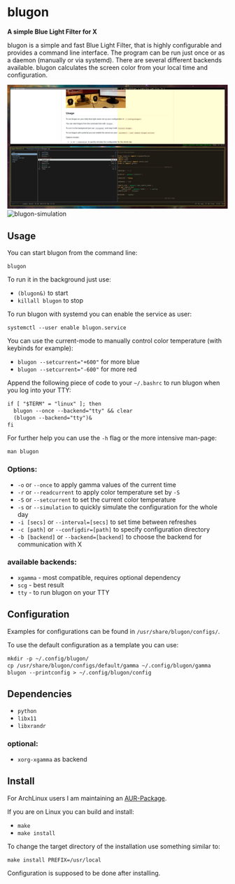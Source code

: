 # blugon
**A simple Blue Light Filter for X**

blugon is a simple and fast Blue Light Filter, that is highly configurable and provides a command line interface.
The program can be run just once or as a daemon (manually or via systemd).
There are several different backends available.
blugon calculates the screen color from your local time and configuration.

![blugon-comparison](https://github.com/jumper149/data/blob/master/blugon/comp.png?raw=true)
![blugon-simulation](https://github.com/jumper149/data/blob/master/blugon/sim.gif?raw=true)

## Usage
You can start blugon from the command line:

    blugon

To run it in the background just use:
- `(blugon&)` to start
- `killall blugon` to stop

To run blugon with systemd you can enable the service as user:

    systemctl --user enable blugon.service

You can use the current-mode to manually control color temperature (with keybinds for example):
- `blugon --setcurrent="+600"` for more blue
- `blugon --setcurrent="-600"` for more red

Append the following piece of code to your `~/.bashrc` to run blugon when you log into your TTY:

    if [ "$TERM" = "linux" ]; then
      blugon --once --backend="tty" && clear
      (blugon --backend="tty")&
    fi

For further help you can use the `-h` flag or the more intensive man-page:

    man blugon

### Options:
- `-o` or `--once` to apply gamma values of the current time
- `-r` or `--readcurrent` to apply color temperature set by `-S`
- `-S` or `--setcurrent` to set the current color temperature
- `-s` or `--simulation` to quickly simulate the configuration for the whole day
- `-i [secs]` or `--interval=[secs]` to set time between refreshes
- `-c [path]` or `--configdir=[path]` to specify configuration directory
- `-b [backend]` or `--backend=[backend]` to choose the backend for communication with X

### available backends:
- `xgamma` - most compatible, requires optional dependency
- `scg` - best result
- `tty` - to run blugon on your TTY

## Configuration
Examples for configurations can be found in `/usr/share/blugon/configs/`.

To use the default configuration as a template you can use:

    mkdir -p ~/.config/blugon/
    cp /usr/share/blugon/configs/default/gamma ~/.config/blugon/gamma
    blugon --printconfig > ~/.config/blugon/config

## Dependencies
- `python`
- `libx11`
- `libxrandr`
### optional:
- `xorg-xgamma` as backend

## Install
For ArchLinux users I am maintaining an [AUR-Package](https://aur.archlinux.org/packages/blugon).

If you are on Linux you can build and install:
- `make`
- `make install`

To change the target directory of the installation use something similar to:

    make install PREFIX=/usr/local

Configuration is supposed to be done after installing.
